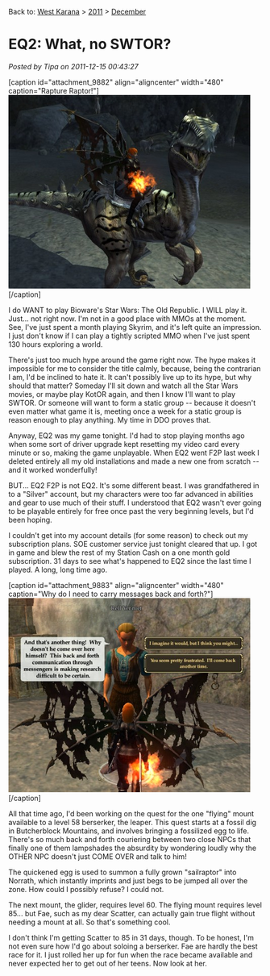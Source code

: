 Back to: [West Karana](/posts/westkarana.md) > [2011](/posts/2011/westkarana.md) > [December](./westkarana.md)
# EQ2: What, no SWTOR?

*Posted by Tipa on 2011-12-15 00:43:27*

[caption id="attachment\_9882" align="aligncenter" width="480" caption="Rapture Raptor!"][![](../../../uploads/2011/12/EverQuest2-2011-12-15-00-14-36-09-480x384.jpg "Rapture!")](../../../uploads/2011/12/EverQuest2-2011-12-15-00-14-36-09.jpg)[/caption]

I do WANT to play Bioware's Star Wars: The Old Republic. I WILL play it. Just... not right now. I'm not in a good place with MMOs at the moment. See, I've just spent a month playing Skyrim, and it's left quite an impression. I just don't know if I can play a tightly scripted MMO when I've just spent 130 hours exploring a world.

There's just too much hype around the game right now. The hype makes it impossible for me to consider the title calmly, because, being the contrarian I am, I'd be inclined to hate it. It can't possibly live up to its hype, but why should that matter? Someday I'll sit down and watch all the Star Wars movies, or maybe play KotOR again, and then I know I'll want to play SWTOR. Or someone will want to form a static group -- because it doesn't even matter what game it is, meeting once a week for a static group is reason enough to play anything. My time in DDO proves that.

Anyway, EQ2 was my game tonight. I'd had to stop playing months ago when some sort of driver upgrade kept resetting my video card every minute or so, making the game unplayable. When EQ2 went F2P last week I deleted entirely all my old installations and made a new one from scratch -- and it worked wonderfully!

BUT... EQ2 F2P is not EQ2. It's some different beast. I was grandfathered in to a "Silver" account, but my characters were too far advanced in abilities and gear to use much of their stuff. I understood that EQ2 wasn't ever going to be playable entirely for free once past the very beginning levels, but I'd been hoping.

I couldn't get into my account details (for some reason) to check out my subscription plans. SOE customer service just tonight cleared that up. I got in game and blew the rest of my Station Cash on a one month gold subscription. 31 days to see what's happened to EQ2 since the last time I played. A long, long time ago.

[caption id="attachment\_9883" align="aligncenter" width="480" caption="Why do I need to carry messages back and forth?"][![](../../../uploads/2011/12/EverQuest2-2011-12-14-23-48-55-54-480x385.jpg "Why do I need to carry messages back and forth?")](../../../uploads/2011/12/EverQuest2-2011-12-14-23-48-55-54.jpg)[/caption]

All that time ago, I'd been working on the quest for the one "flying" mount available to a level 58 berserker, the leaper. This quest starts at a fossil dig in Butcherblock Mountains, and involves bringing a fossilized egg to life. There's so much back and forth couriering between two close NPCs that finally one of them lampshades the absurdity by wondering loudly why the OTHER NPC doesn't just COME OVER and talk to him!

The quickened egg is used to summon a fully grown "sailraptor" into Norrath, which instantly imprints and just begs to be jumped all over the zone. How could I possibly refuse? I could not.

The next mount, the glider, requires level 60. The flying mount requires level 85... but Fae, such as my dear Scatter, can actually gain true flight without needing a mount at all. So that's something cool.

I don't think I'm getting Scatter to 85 in 31 days, though. To be honest, I'm not even sure how I'd go about soloing a berserker. Fae are hardly the best race for it. I just rolled her up for fun when the race became available and never expected her to get out of her teens. Now look at her.

